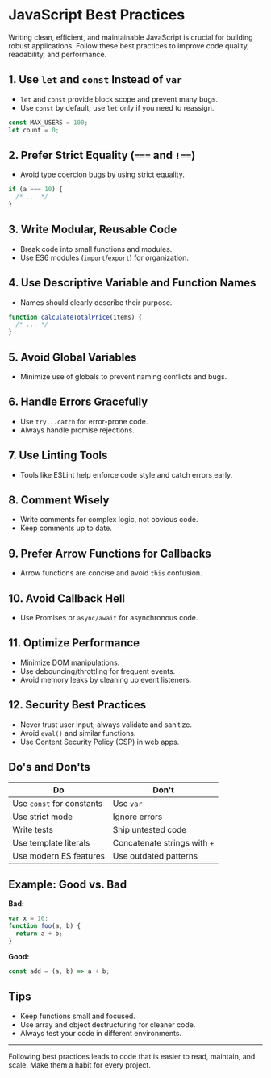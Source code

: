 # JavaScript Best Practices

Writing clean, efficient, and maintainable JavaScript is crucial for building robust applications. Follow these best practices to improve code quality, readability, and performance.

## 1. Use `let` and `const` Instead of `var`

- `let` and `const` provide block scope and prevent many bugs.
- Use `const` by default; use `let` only if you need to reassign.

```javascript
const MAX_USERS = 100;
let count = 0;
```

## 2. Prefer Strict Equality (`===` and `!==`)

- Avoid type coercion bugs by using strict equality.

```javascript
if (a === 10) {
  /* ... */
}
```

## 3. Write Modular, Reusable Code

- Break code into small functions and modules.
- Use ES6 modules (`import`/`export`) for organization.

## 4. Use Descriptive Variable and Function Names

- Names should clearly describe their purpose.

```javascript
function calculateTotalPrice(items) {
  /* ... */
}
```

## 5. Avoid Global Variables

- Minimize use of globals to prevent naming conflicts and bugs.

## 6. Handle Errors Gracefully

- Use `try...catch` for error-prone code.
- Always handle promise rejections.

## 7. Use Linting Tools

- Tools like ESLint help enforce code style and catch errors early.

## 8. Comment Wisely

- Write comments for complex logic, not obvious code.
- Keep comments up to date.

## 9. Prefer Arrow Functions for Callbacks

- Arrow functions are concise and avoid `this` confusion.

## 10. Avoid Callback Hell

- Use Promises or `async/await` for asynchronous code.

## 11. Optimize Performance

- Minimize DOM manipulations.
- Use debouncing/throttling for frequent events.
- Avoid memory leaks by cleaning up event listeners.

## 12. Security Best Practices

- Never trust user input; always validate and sanitize.
- Avoid `eval()` and similar functions.
- Use Content Security Policy (CSP) in web apps.

## Do's and Don'ts

| Do                        | Don't                        |
| ------------------------- | ---------------------------- |
| Use `const` for constants | Use `var`                    |
| Use strict mode           | Ignore errors                |
| Write tests               | Ship untested code           |
| Use template literals     | Concatenate strings with `+` |
| Use modern ES features    | Use outdated patterns        |

## Example: Good vs. Bad

**Bad:**

```javascript
var x = 10;
function foo(a, b) {
  return a + b;
}
```

**Good:**

```javascript
const add = (a, b) => a + b;
```

## Tips

- Keep functions small and focused.
- Use array and object destructuring for cleaner code.
- Always test your code in different environments.

---

Following best practices leads to code that is easier to read, maintain, and scale. Make them a habit for every project.
